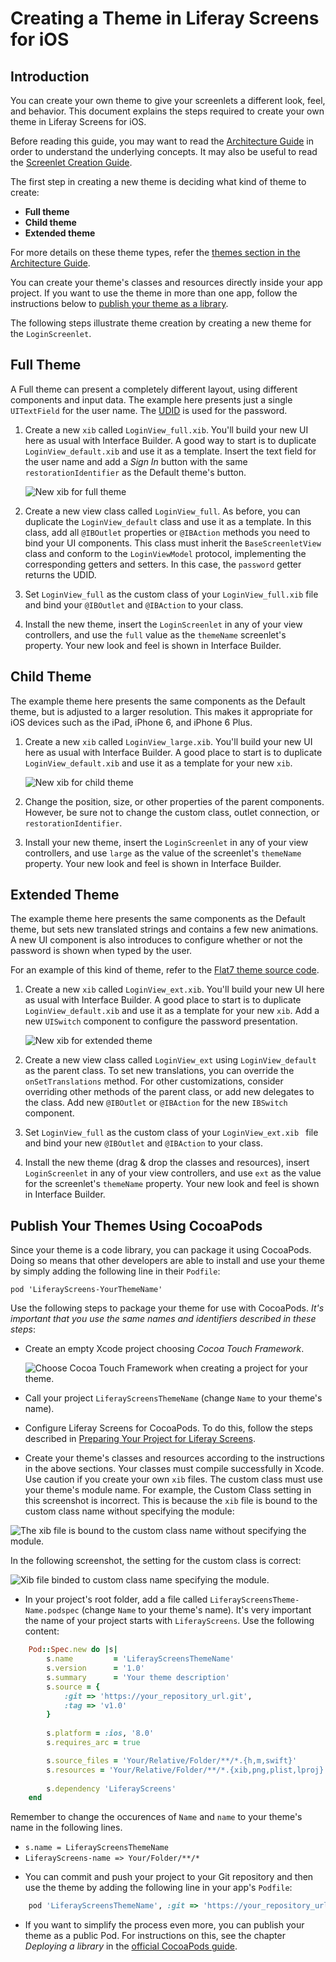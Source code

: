 # Creating a Theme in Liferay Screens for iOS

## Introduction

You can create your own theme to give your screenlets a different look, feel, and behavior. This document explains the steps required to create your own theme in Liferay Screens for iOS.

Before reading this guide, you may want to read the [Architecture Guide](architecture.md) in order to understand the underlying concepts. It may also be useful to read the [Screenlet Creation Guide](screenlet_creation.md).

The first step in creating a new theme is deciding what kind of theme to create:

- **Full theme**
- **Child theme**
- **Extended theme**

For more details on these theme types, refer the [themes section in the Architecture Guide](architecture.md#theme-layer).

You can create your theme's classes and resources directly inside your app project. If you want to use the theme in more than one app, follow the instructions below to [publish your theme as a library](#publish-your-themes-using-cocoapods).

The following steps illustrate theme creation by creating a new theme for the `LoginScreenlet`.

## Full Theme

A Full theme can present a completely different layout, using different components and input data. The example here presents just a single `UITextField` for the user name. The [UDID](http://www.idownloadblog.com/2010/12/21/iphone-udid/) is used for the password. 

1. Create a new `xib` called `LoginView_full.xib`. You'll build your new UI here as usual with Interface Builder. A good way to start is to duplicate `LoginView_default.xib` and use it as a template. Insert the text field for the user name and add a *Sign In* button with the same `restorationIdentifier` as the Default theme's button.

    ![New xib for full theme](Images/xcode-full-theme.png)

2. Create a new view class called `LoginView_full`. As before, you can duplicate the `LoginView_default` class and use it as a template. In this class, add all `@IBOutlet` properties or `@IBAction` methods you need to bind your UI components. This class must inherit the `BaseScreenletView` class and conform to the `LoginViewModel` protocol, implementing the corresponding getters and setters. In this case, the `password` getter returns the UDID.

3. Set `LoginView_full` as the custom class of your `LoginView_full.xib` file and bind your `@IBOutlet` and `@IBAction` to your class.

4. Install the new theme, insert the `LoginScreenlet` in any of your view controllers, and use the `full` value as the `themeName` screenlet's property. Your new look and feel is shown in Interface Builder.

## Child Theme

The example theme here presents the same components as the Default theme, but is adjusted to a larger resolution. This makes it appropriate for iOS devices such as the iPad, iPhone 6, and iPhone 6 Plus.

1. Create a new `xib` called `LoginView_large.xib`. You'll build your new UI here as usual with Interface Builder. A good place to start is to duplicate `LoginView_default.xib` and use it as a template for your new `xib`.

    ![New xib for child theme](Images/xcode-child-theme.png)

2. Change the position, size, or other properties of the parent components. However, be sure not to change the custom class, outlet connection, or `restorationIdentifier`.

3. Install your new theme, insert the `LoginScreenlet` in any of your view controllers, and use `large` as the value of the screenlet's `themeName` property. Your new look and feel is shown in Interface Builder.

## Extended Theme

The example theme here presents the same components as the Default theme, but sets new translated strings and contains a few new animations. A new UI component is also introduces to configure whether or not the password is shown when typed by the user.

For an example of this kind of theme, refer to the [Flat7 theme source code](https://github.com/liferay/liferay-screens/tree/master/ios/Framework/Themes/Flat7).

1. Create a new `xib` called `LoginView_ext.xib`. You'll build your new UI here as usual with Interface Builder. A good place to start is to duplicate `LoginView_default.xib` and use it as a template for your new `xib`. Add a new `UISwitch` component to configure the password presentation.

    ![New xib for extended theme](Images/xcode-ext-theme.png)

2. Create a new view class called `LoginView_ext` using `LoginView_default` as the parent class. To set new translations, you can override the `onSetTranslations` method. For other customizations, consider overriding other methods of the parent class, or add new delegates to the class. Add new `@IBOutlet` or `@IBAction` for the new `IBSwitch` component.

3. Set `LoginView_full` as the custom class of your `LoginView_ext.xib ` file and bind your new `@IBOutlet` and `@IBAction` to your class.

4. Install the new theme (drag & drop the classes and resources), insert `LoginScreenlet` in any of your view controllers, and use `ext` as the value for the screenlet's `themeName` property. Your new look and feel is shown in Interface Builder.

## Publish Your Themes Using CocoaPods

Since your theme is a code library, you can package it using CocoaPods. Doing so means that other developers are able to install and use your theme by simply adding the following line in their `Podfile`: 

    pod 'LiferayScreens-YourThemeName'
	
Use the following steps to package your theme for use with CocoaPods. *It's important that you use the same names and identifiers described in these steps*:

* Create an empty Xcode project choosing *Cocoa Touch Framework*.

    ![Choose *Cocoa Touch Framework* when creating a project for your theme.](Images/xcode-cocoa-touch-framework.png)
    
* Call your project `LiferayScreensThemeName` (change `Name` to your theme's name).

* Configure Liferay Screens for CocoaPods. To do this, follow the steps described in [Preparing Your Project for Liferay Screens](../README.md#preparing-your-project-for-liferay-screens).

* Create your theme's classes and resources according to the instructions in the above sections. Your classes must compile successfully in Xcode. Use caution if you create your own `xib` files. The custom class must use your theme's module name. For example, the Custom Class setting in this screenshot is incorrect. This is because the `xib` file is bound to the custom class name without specifying the module:

![The `xib` file is bound to the custom class name without specifying the module.](Images/xcode-theme-custom-module-wrong.png)

In the following screenshot, the setting for the custom class is correct:

![Xib file binded to custom class name specifying the module.](Images/xcode-theme-custom-module-right.png)

* In your project's root folder, add a file called `LiferayScreensTheme-Name.podspec` (change `Name` to your theme's name). It's very important the name of your project starts with `LiferayScreens`. Use the following content:

```ruby
	Pod::Spec.new do |s|
		s.name         = 'LiferayScreensThemeName'
		s.version      = '1.0'
		s.summary      = 'Your theme description'
		s.source = {
			:git => 'https://your_repository_url.git',
			:tag => 'v1.0'
		}
	
		s.platform = :ios, '8.0'
		s.requires_arc = true

		s.source_files = 'Your/Relative/Folder/**/*.{h,m,swift}'
		s.resources = 'Your/Relative/Folder/**/*.{xib,png,plist,lproj}'
	
		s.dependency 'LiferayScreens'
	end
```

Remember to change the occurences of `Name` and `name` to your theme's name in the following lines.

- `s.name = LiferayScreensThemeName`
- `LiferayScreens-name => Your/Folder/**/*`

* You can commit and push your project to your Git repository and then use the theme by adding the following line in your app's `Podfile`:

```ruby
	pod 'LiferayScreensThemeName', :git => 'https://your_repository_url.git'
```

* If you want to simplify the process even more, you can publish your theme as a public Pod. For instructions on this, see the chapter *Deploying a library* in the [official CocoaPods guide](https://guides.cocoapods.org/making/getting-setup-with-trunk.html#deploying-a-library).